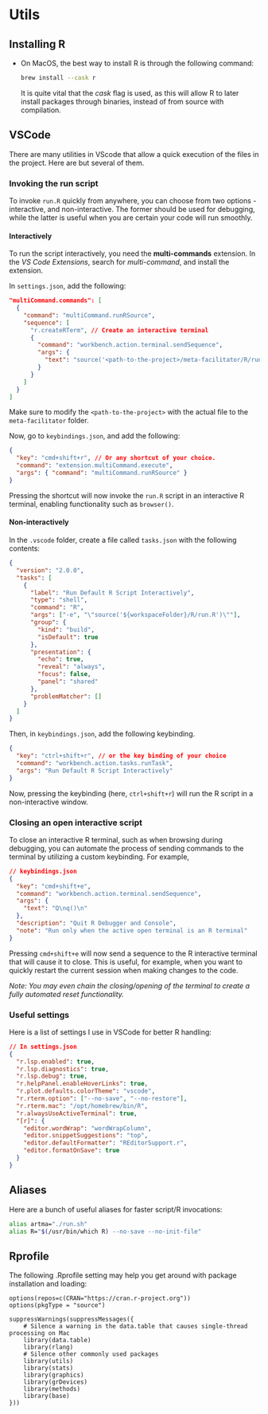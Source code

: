 # Utils

## Installing R

- On MacOS, the best way to install R is through the following command:

  ```bash
  brew install --cask r
  ```

  It is quite vital that the _cask_ flag is used, as this will allow R to later install packages through binaries, instead of from source with compilation.

## VSCode

There are many utilities in VScode that allow a quick execution of the files in the project. Here are but several of them.

### Invoking the run script

To invoke `run.R` quickly from anywhere, you can choose from two options - interactive, and non-interactive. The former should be used for debugging, while the latter is useful when you are certain your code will run smoothly.

#### Interactively

To run the script interactively, you need the **multi-commands** extension. In the _VS Code Extensions_, search for _multi-command_, and install the extension.

In `settings.json`, add the following:

```json
"multiCommand.commands": [
  {
    "command": "multiCommand.runRSource",
    "sequence": [
      "r.createRTerm", // Create an interactive terminal
      {
        "command": "workbench.action.terminal.sendSequence",
        "args": {
          "text": "source('<path-to-the-project>/meta-facilitator/R/run.R')\u000D"
        }
      }
    ]
  }
]
```

Make sure to modify the `<path-to-the-project>` with the actual file to the `meta-facilitator` folder.

Now, go to `keybindings.json`, and add the following:

```json
{
  "key": "cmd+shift+r", // Or any shortcut of your choice.
  "command": "extension.multiCommand.execute",
  "args": { "command": "multiCommand.runRSource" }
}
```

Pressing the shortcut will now invoke the `run.R` script in an interactive R terminal, enabling functionality such as `browser()`.

#### Non-interactively

In the `.vscode` folder, create a file called `tasks.json` with the following contents:

```json
{
  "version": "2.0.0",
  "tasks": [
    {
      "label": "Run Default R Script Interactively",
      "type": "shell",
      "command": "R",
      "args": ["-e", "\"source('${workspaceFolder}/R/run.R')\""],
      "group": {
        "kind": "build",
        "isDefault": true
      },
      "presentation": {
        "echo": true,
        "reveal": "always",
        "focus": false,
        "panel": "shared"
      },
      "problemMatcher": []
    }
  ]
}
```

Then, in `keybindings.json`, add the following keybinding.

```json
{
  "key": "ctrl+shift+r", // or the key binding of your choice
  "command": "workbench.action.tasks.runTask",
  "args": "Run Default R Script Interactively"
}
```

Now, pressing the keybinding (here, `ctrl+shift+r`) will run the R script in a non-interactive window.

### Closing an open interactive script

To close an interactive R terminal, such as when browsing during debugging, you can automate the process of sending commands to the terminal by utilizing a custom keybinding. For example,

```json
// keybindings.json
{
  "key": "cmd+shift+e",
  "command": "workbench.action.terminal.sendSequence",
  "args": {
    "text": "Q\nq()\n"
  },
  "description": "Quit R Debugger and Console",
  "note": "Run only when the active open terminal is an R terminal"
}
```

Pressing `cmd+shift+e` will now send a sequence to the R interactive terminal that will cause it to close. This is useful, for example, when you want to quickly restart the current session when making changes to the code.

_Note: You may even chain the closing/opening of the terminal to create a fully automated reset functionality._

### Useful settings

Here is a list of settings I use in VSCode for better R handling:

```json
// In settings.json
{
  "r.lsp.enabled": true,
  "r.lsp.diagnostics": true,
  "r.lsp.debug": true,
  "r.helpPanel.enableHoverLinks": true,
  "r.plot.defaults.colorTheme": "vscode",
  "r.rterm.option": ["--no-save", "--no-restore"],
  "r.rterm.mac": "/opt/homebrew/bin/R",
  "r.alwaysUseActiveTerminal": true,
  "[r]": {
    "editor.wordWrap": "wordWrapColumn",
    "editor.snippetSuggestions": "top",
    "editor.defaultFormatter": "REditorSupport.r",
    "editor.formatOnSave": true
  }
}
```

## Aliases

Here are a bunch of useful aliases for faster script/R invocations:

```bash
alias artma="./run.sh"
alias R="$(/usr/bin/which R) --no-save --no-init-file"
```

## Rprofile

The following .Rprofile setting may help you get around with package installation and loading:

```.Rprofile
options(repos=c(CRAN="https://cran.r-project.org"))
options(pkgType = "source")

suppressWarnings(suppressMessages({
    # Silence a warning in the data.table that causes single-thread processing on Mac
    library(data.table)
    library(rlang)
    # Silence other commonly used packages
    library(utils)
    library(stats)
    library(graphics)
    library(grDevices)
    library(methods)
    library(base)
}))
```
